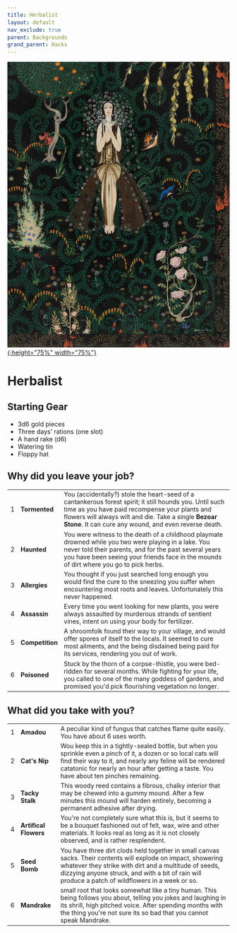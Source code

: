 ```yaml
---
title: Herbalist
layout: default
nav_exclude: true
parent: Backgrounds
grand_parent: Hacks
---
```


[![Alt text](/img/backgrounds/herbalist.jpg "East of the Sun and West of the Moon, illustrated by Kay Nielsen"){:height="75%" width="75%"}](/img/backgrounds/herbalist.jpg)

# Herbalist

## Starting Gear

- 3d6 gold pieces
- Three days’ rations (one slot)
- A hand rake (d6)
- Watering tin
- Floppy hat

## Why did you leave your job?

|      |                 |                                                              |
| ---- | --------------- | ------------------------------------------------------------ |
| 1    | **Tormented**   | You (accidentally?) stole the heart-seed of a cantankerous forest spirit; it still hounds you. Until such time as you have paid recompense your plants and flowers will always wilt and die. Take a single **Bezoar Stone**. It can cure any wound, and even reverse death. |
| 2    | **Haunted**     | You were witness to the death of a childhood playmate drowned while you two were playing in a lake. You never told their parents, and for the past several years you have been seeing your friends face in the mounds of dirt where you go to pick herbs. |
| 3    | **Allergies**   | You thought if you just searched long enough you would find the cure to the sneezing you suffer when encountering most roots and leaves. Unfortunately this never happened. |
| 4    | **Assassin**    | Every time you went looking for new plants, you were always assaulted by murderous strands of sentient vines, intent on using your body for fertilizer. |
| 5    | **Competition** | A shroomfolk found their way to your village, and would offer spores of itself to the locals. It seemed to cure most ailments, and the being disdained being paid for its services, rendering you out of work. |
| 6    | **Poisoned**    | Stuck by the thorn of a corpse-thistle, you were bed-ridden for several months. While fighting for your life, you called to one of the many goddess of gardens, and promised you'd pick flourishing vegetation no longer. |

## What did you take with you?

|      |                       |                                                              |
| ---- | --------------------- | ------------------------------------------------------------ |
| 1    | **Amadou**            | A peculiar kind of fungus that catches flame quite easily. You have about 6 uses worth. |
| 2    | **Cat's Nip**         | Wou keep this in a tightly-sealed bottle, but when you sprinkle even a pinch of it, a dozen or so local cats will find their way to it, and nearly any feline will be rendered catatonic for nearly an hour after getting a taste. You have about ten pinches remaining. |
| 3    | **Tacky Stalk**       | This woody reed contains a fibrous, chalky interior that may be chewed into a gummy mound. After a few minutes this mound will harden entirely, becoming a permanent adhesive after drying. |
| 4    | **Artifical Flowers** | You're not completely sure what this is, but it seems to be a bouquet fashioned out of felt, wax, wire and other materials. It looks real as long as it is not closely observed, and is rather resplendent. |
| 5    | **Seed Bomb**         | You have three dirt clods held together in small canvas sacks. Their contents will explode on impact, showering whatever they strike with dirt and a multitude of seeds, dizzying anyone struck, and with a bit of rain will produce a patch of wildflowers in a week or so. |
| 6    | **Mandrake**          | small root that looks somewhat like a tiny human. This being follows you about, telling you jokes and laughing in its shrill, high pitched voice. After spending months with the thing you're not sure its so bad that you cannot speak Mandrake. |
